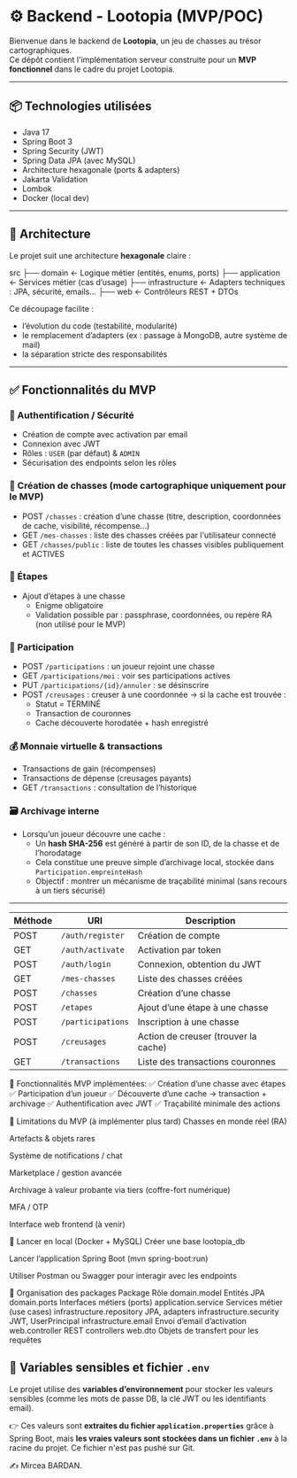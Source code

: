 # ⚙️ Backend - Lootopia (MVP/POC)

Bienvenue dans le backend de **Lootopia**, un jeu de chasses au trésor cartographiques.  
Ce dépôt contient l'implémentation serveur construite pour un **MVP fonctionnel** dans le cadre du projet Lootopia.

---

## 📦 Technologies utilisées

- Java 17
- Spring Boot 3
- Spring Security (JWT)
- Spring Data JPA (avec MySQL)
- Architecture hexagonale (ports & adapters)
- Jakarta Validation
- Lombok
- Docker (local dev)

---

## 🧱 Architecture

Le projet suit une architecture **hexagonale** claire :

src
├── domain ← Logique métier (entités, enums, ports)
├── application ← Services métier (cas d’usage)
├── infrastructure ← Adapters techniques : JPA, sécurité, emails...
├── web ← Contrôleurs REST + DTOs


Ce découpage facilite :
- l’évolution du code (testabilité, modularité)
- le remplacement d’adapters (ex : passage à MongoDB, autre système de mail)
- la séparation stricte des responsabilités

---

## ✅ Fonctionnalités du MVP

### 🔐 Authentification / Sécurité
- Création de compte avec activation par email
- Connexion avec JWT
- Rôles : `USER` (par défaut) & `ADMIN`
- Sécurisation des endpoints selon les rôles

### 🎯 Création de chasses (mode cartographique uniquement pour le MVP)
- POST `/chasses` : création d’une chasse (titre, description, coordonnées de cache, visibilité, récompense…)
- GET `/mes-chasses` : liste des chasses créées par l'utilisateur connecté
- GET `/chasses/public` : liste de toutes les chasses visibles publiquement et ACTIVES

### 🧩 Étapes
- Ajout d’étapes à une chasse
    - Enigme obligatoire
    - Validation possible par : passphrase, coordonnées, ou repère RA (non utilisé pour le MVP)

### 👤 Participation
- POST `/participations` : un joueur rejoint une chasse
- GET `/participations/moi` : voir ses participations actives
- PUT `/participations/{id}/annuler` : se désinscrire
- POST `/creusages` : creuser à une coordonnée → si la cache est trouvée :
    - Statut = TERMINÉ
    - Transaction de couronnes
    - Cache découverte horodatée + hash enregistré

### 💰 Monnaie virtuelle & transactions
- Transactions de gain (récompenses)
- Transactions de dépense (creusages payants)
- GET `/transactions` : consultation de l’historique

### 🗃️ Archivage interne
- Lorsqu’un joueur découvre une cache :
    - Un **hash SHA-256** est généré à partir de son ID, de la chasse et de l’horodatage
    - Cela constitue une preuve simple d’archivage local, stockée dans `Participation.empreinteHash`
    - Objectif : montrer un mécanisme de traçabilité minimal (sans recours à un tiers sécurisé)

---
| Méthode | URI               | Description                          |
| ------- | ----------------- | ------------------------------------ |
| POST    | `/auth/register`  | Création de compte                   |
| GET     | `/auth/activate`  | Activation par token                 |
| POST    | `/auth/login`     | Connexion, obtention du JWT          |
| GET     | `/mes-chasses`    | Liste des chasses créées             |
| POST    | `/chasses`        | Création d’une chasse                |
| POST    | `/etapes`         | Ajout d’une étape à une chasse       |
| POST    | `/participations` | Inscription à une chasse             |
| POST    | `/creusages`      | Action de creuser (trouver la cache) |
| GET     | `/transactions`   | Liste des transactions couronnes     |

🎯 Fonctionnalités MVP implémentées:
✅ Création d’une chasse avec étapes
✅ Participation d’un joueur
✅ Découverte d’une cache → transaction + archivage
✅ Authentification avec JWT
✅ Traçabilité minimale des actions

📌 Limitations du MVP (à implémenter plus tard)
Chasses en monde réel (RA)

Artefacts & objets rares

Système de notifications / chat

Marketplace / gestion avancée

Archivage à valeur probante via tiers (coffre-fort numérique)

MFA / OTP

Interface web frontend (à venir)

🚀 Lancer en local (Docker + MySQL)
Créer une base lootopia_db

Lancer l’application Spring Boot (mvn spring-boot:run)

Utiliser Postman ou Swagger pour interagir avec les endpoints

📁 Organisation des packages
Package	Rôle
domain.model	Entités JPA
domain.ports	Interfaces métiers (ports)
application.service	Services métier (use cases)
infrastructure.repository	JPA, adapters
infrastructure.security	JWT, UserPrincipal
infrastructure.email	Envoi d’email d’activation
web.controller	REST controllers
web.dto	Objets de transfert pour les requêtes

## 🔐 Variables sensibles et fichier `.env`

Le projet utilise des **variables d’environnement** pour stocker les valeurs sensibles (comme les mots de passe DB, la clé JWT ou les identifiants email).

👉 Ces valeurs sont **extraites du fichier `application.properties`** grâce à Spring Boot, mais **les vraies valeurs sont stockées dans un fichier `.env`** à la racine du projet. Ce fichier n'est pas pushé sur Git.

✍️ 
Mircea BARDAN.